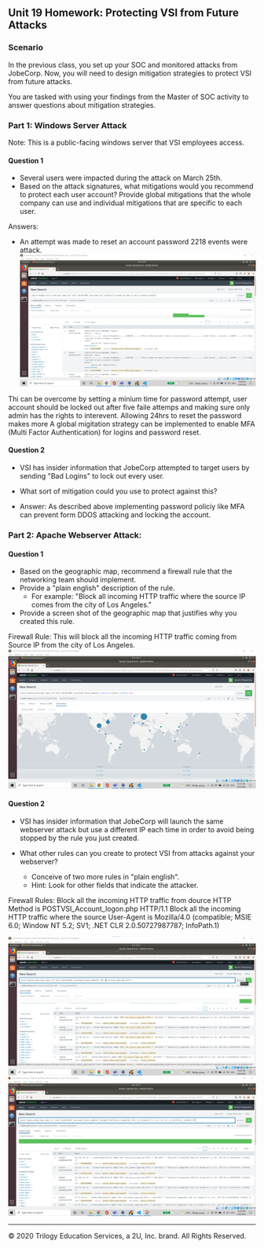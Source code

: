 ## Unit 19 Homework: Protecting VSI from Future Attacks

### Scenario

In the previous class,  you set up your SOC and monitored attacks from JobeCorp. Now, you will need to design mitigation strategies to protect VSI from future attacks. 

You are tasked with using your findings from the Master of SOC activity to answer questions about mitigation strategies.

### Part 1: Windows Server Attack

Note: This is a public-facing windows server that VSI employees access.
 
#### Question 1
- Several users were impacted during the attack on March 25th.
- Based on the attack signatures, what mitigations would you recommend to protect each user account? Provide global mitigations that the whole company can use and individual mitigations that are specific to each user.

Answers:
- An attempt was made to reset an account password
  2218 events were attack.
 ![](Images/19-2.png)

Thi can be overcome by setting a minium time for password attempt, user account should be locked out after five faile attemps and making sure only admin has the rights to interevent. Allowing 24hrs to reset the password makes more
A global migitation strategy can be implemented to enable MFA (Multi Factor Authentication) for logins and password reset.
  
#### Question 2
- VSI has insider information that JobeCorp attempted to target users by sending "Bad Logins" to lock out every user.
- What sort of mitigation could you use to protect against this?

- Answer:
 As described above implementing password policiy like MFA can prevent form DDOS attacking and locking the account.
  

### Part 2: Apache Webserver Attack:

#### Question 1
- Based on the geographic map, recommend a firewall rule that the networking team should implement.
- Provide a "plain english" description of the rule.
  - For example: "Block all incoming HTTP traffic where the source IP comes from the city of Los Angeles."
- Provide a screen shot of the geographic map that justifies why you created this rule. 

Firewall Rule: This will block all the incoming HTTP traffic coming from Source IP from the city of Los Angeles.
![](Images/19-3.png)
  
#### Question 2

- VSI has insider information that JobeCorp will launch the same webserver attack but use a different IP each time in order to avoid being stopped by the rule you just created.

- What other rules can you create to protect VSI from attacks against your webserver?
  - Conceive of two more rules in "plain english". 
  - Hint: Look for other fields that indicate the attacker.

Firewall Rules:
 Block all the incoming HTTP traffic from dource HTTP Method is POSTVSI_Account_logon.php HTTP/1.1
 Block all the incoming HTTP traffic where the source User-Agent is Mozilla/4.0 (compatible; MSIE 6.0; Window NT 5.2; SV1; .NET CLR 2.0.50727987787; InfoPath.1)
 
 ![](Images/19-5.png)
 ![](Images/19-4.png)


---

© 2020 Trilogy Education Services, a 2U, Inc. brand. All Rights Reserved.
